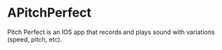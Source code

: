 # APitchPerfect
Pitch Perfect is an IOS app that records and plays sound with variations (speed, pitch, etc).  
